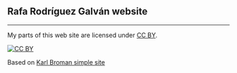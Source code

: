 ## Rafa Rodríguez Galván website

---

My parts of this web site are licensed under
[CC BY](http://creativecommons.org/licenses/by/3.0/).

[![CC BY](http://i.creativecommons.org/l/by/3.0/88x31.png)](http://creativecommons.org/licenses/by/3.0/)

Based on [Karl Broman simple site](http://kbroman.org/simple_site)
